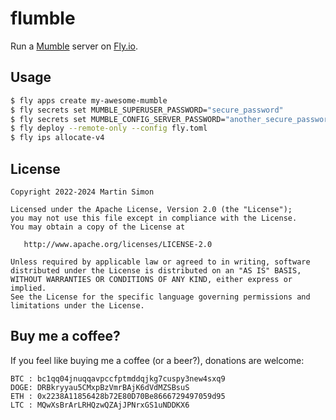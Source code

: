 # flumble

Run a [Mumble](https://www.mumble.info/) server on [Fly.io](https://fly.io/).

## Usage

```bash
$ fly apps create my-awesome-mumble
$ fly secrets set MUMBLE_SUPERUSER_PASSWORD="secure_password"
$ fly secrets set MUMBLE_CONFIG_SERVER_PASSWORD="another_secure_password"
$ fly deploy --remote-only --config fly.toml
$ fly ips allocate-v4
```

## License

```
Copyright 2022-2024 Martin Simon

Licensed under the Apache License, Version 2.0 (the "License");
you may not use this file except in compliance with the License.
You may obtain a copy of the License at

   http://www.apache.org/licenses/LICENSE-2.0

Unless required by applicable law or agreed to in writing, software
distributed under the License is distributed on an "AS IS" BASIS,
WITHOUT WARRANTIES OR CONDITIONS OF ANY KIND, either express or implied.
See the License for the specific language governing permissions and
limitations under the License.

```

## Buy me a coffee?

If you feel like buying me a coffee (or a beer?), donations are welcome:

```
BTC : bc1qq04jnuqqavpccfptmddqjkg7cuspy3new4sxq9
DOGE: DRBkryyau5CMxpBzVmrBAjK6dVdMZSBsuS
ETH : 0x2238A11856428b72E80D70Be8666729497059d95
LTC : MQwXsBrArLRHQzwQZAjJPNrxGS1uNDDKX6
```
